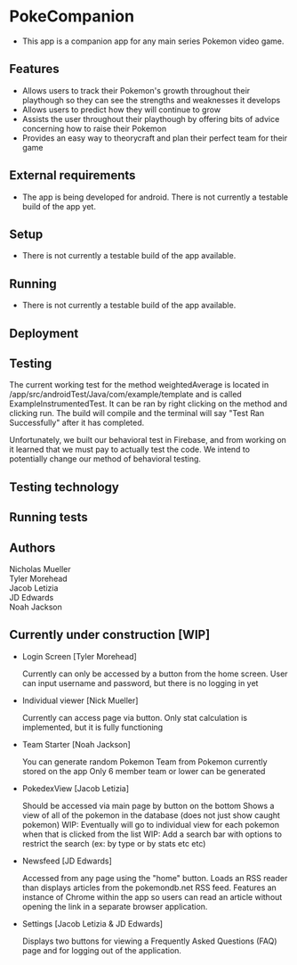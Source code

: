 # PokeCompanion
- This app is a companion app for any main series Pokemon video game.
## Features

- Allows users to track their Pokemon's growth throughout their playthough so they can see the strengths and weaknesses it develops
- Allows users to predict how they will continue to grow
- Assists the user throughout their playthough by offering bits of advice concerning how to raise their Pokemon
- Provides an easy way to theorycraft and plan their perfect team for their game

## External requirements

- The app is being developed for android. There is not currently a testable build of the app yet.

## Setup

- There is not currently a testable build of the app available.

## Running

- There is not currently a testable build of the app available.

## Deployment

## Testing

The current working test for the method weightedAverage is located in /app/src/androidTest/Java/com/example/template and is called ExampleInstrumentedTest.
It can be ran by right clicking on the method and clicking run. The build will compile and the terminal will say "Test Ran Successfully" after it has completed.

Unfortunately, we built our behavioral test in Firebase, and from working on it learned that we must pay to actually test the code. We intend to potentially change our method of behavioral testing.

## Testing technology

## Running tests

## Authors

Nicholas Mueller  
Tyler Morehead  
Jacob Letizia  
JD Edwards  
Noah Jackson  


## Currently under construction [WIP]

- Login Screen [Tyler Morehead]
    
    Currently can only be accessed by a button from the home screen.
    User can input username and password, but there is no logging in yet

- Individual viewer [Nick Mueller]
    
    Currently can access page via button.
    Only stat calculation is implemented, but it is fully functioning

- Team Starter [Noah Jackson]

    You can generate random Pokemon Team from Pokemon currently stored on the app
    Only 6 member team or lower can be generated

- PokedexView [Jacob Letizia]

    Should be accessed via main page by button on the bottom
    Shows a view of all of the pokemon in the database (does not just show caught pokemon)
    WIP: Eventually will go to individual view for each pokemon when that is clicked from the list
    WIP: Add a search bar with options to restrict the search (ex: by type or by stats etc etc)

- Newsfeed [JD Edwards]

    Accessed from any page using the "home" button. Loads an RSS reader than displays articles from the pokemondb.net RSS feed.
    Features an instance of Chrome within the app so users can read an article without opening the link in a separate browser application.

- Settings [Jacob Letizia & JD Edwards]

    Displays two buttons for viewing a Frequently Asked Questions (FAQ) page and for logging out of the application.
